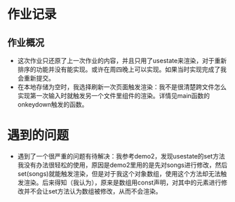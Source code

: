 # 作业记录
## 作业概况
- 这次作业只还原了上一次作业的内容，并且只用了usestate来渲染，对于重新排序的功能并没有能实现。或许在周四晚上可以实现。如果当时实现完成了我会重新提交。
- 在本地存储为空时，我选择刷新一次页面触发渲染：我不是很清楚跨文件怎么实现第一次输入时就触发另一个文件里组件的渲染。详情见main函数的onkeydown触发的函数。
# 遇到的问题
- 遇到了一个很严重的问题有待解决：我参考demo2，发现usestate的set方法我没有办法很轻松的使用，原因是demo2里用的是先对songs进行修改，然后set(songs)就能触发渲染，但是对于我这个对象数组，使用这个方法却无法触发渲染。后来得知（我认为），原来是数组用const声明，对其中的元素进行修改并不会让set方法认为数组被修改，从而不会渲染。